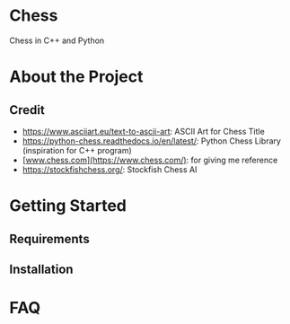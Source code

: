 # Chess
Chess in C++ and Python

# About the Project

## Credit
- https://www.asciiart.eu/text-to-ascii-art: ASCII Art for Chess Title
- https://python-chess.readthedocs.io/en/latest/: Python Chess Library (inspiration for C++ program)
- [www.chess.com](https://www.chess.com/): for giving me reference
- https://stockfishchess.org/: Stockfish Chess AI

# Getting Started
## Requirements

## Installation

# FAQ

